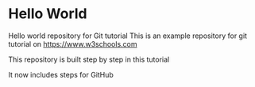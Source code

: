 # Hello World
Hello world repository for Git tutorial 
This is an example repository for git tutorial on https://www.w3schools.com

This repository is built step by step in this tutorial 

It now includes steps for GitHub
